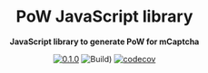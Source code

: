 <div align="center">

  <h1>PoW JavaScript library</h1>

<strong>JavaScript library to generate PoW for mCaptcha</strong>

[![0.1.0](https://img.shields.io/badge/TypeScript_docs-master-2b7489)](https://mcaptcha.github.io/browser/)
![Build)](<https://github.com/mCaptcha/browser/workflows/CI%20(Linux)/badge.svg>)
[![codecov](https://codecov.io/gh/mCaptcha/browser/branch/master/graph/badge.svg)](https://codecov.io/gh/mCaptcha/browser)

</div>

